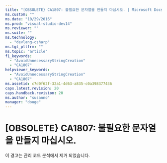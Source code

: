 ```yaml
---
title: "[OBSOLETE} CA1807: 불필요한 문자열을 만들지 마십시오. | Microsoft Docs"
ms.custom: ""
ms.date: "10/29/2016"
ms.prod: "visual-studio-dev14"
ms.reviewer: ""
ms.suite: ""
ms.technology: 
  - "devlang-csharp"
ms.tgt_pltfrm: ""
ms.topic: "article"
f1_keywords: 
  - "AvoidUnnecessaryStringCreation"
  - "CA1807"
helpviewer_keywords: 
  - "AvoidUnnecessaryStringCreation"
  - "CA1807"
ms.assetid: c7d0f62f-32a1-4d63-a835-c0a398377436
caps.latest.revision: 20
caps.handback.revision: 20
ms.author: "susanno"
manager: "douge"
---
```

# [OBSOLETE} CA1807: 불필요한 문자열을 만들지 마십시오.
이 경고는 관리 코드 분석에서 제거 되었습니다.